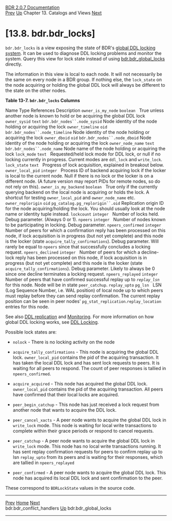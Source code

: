   [BDR 2.0.7 Documentation](README.md)                                                                                                                               
  [Prev](catalog-bdr-conflict-handlers.md "bdr.bdr_conflict_handlers")   [Up](catalogs-views.md)    Chapter 13. Catalogs and Views    [Next](catalog-bdr-global-locks.md "bdr.bdr_global_locks")  


# [13.8. bdr.bdr_locks]

`bdr.bdr_locks` is a view exposing the state of BDR\'s [global
DDL locking system](catalog-bdr-node-slots.md). It can be used to
diagnose DDL locking problems and monitor the system. Query this view
for lock state instead of using
[bdr.bdr_global_locks](catalog-bdr-global-locks.md) directly.

The information in this view is local to each node. It will not
necessarily be the same on every node in a BDR group. If nothing else,
the `lock_state` on the node acquiring or holding the
global DDL lock will always be different to the state on the other
nodes.


**Table 13-7. `bdr.bdr_locks` Columns**

  Name                                  Type               References                                                    Description
  `owner_is_my_node`      `boolean`                                                                 True unless another node is known to hold or be acquiring the global DDL lock
  `owner_sysid`           `text`      `bdr.bdr_nodes``.node_sysid`       Node identity of the node holding or acquiring the lock
  `owner_timeline`        `oid`       `bdr.bdr_nodes``.node_timeline`    Node identity of the node holding or acquiring the lock
  `owner_dboid`           `oid`       `bdr.bdr_nodes``.node_dboid`       Node identity of the node holding or acquiring the lock
  `owner_node_name`       `text`      `bdr.bdr_nodes``.node_name`        Node name of the node holding or acquiring the lock
  `lock_mode`             `text`                                                                    Requested/held lock mode for DDL lock, or null if no locking currently in progress. Current modes are `ddl_lock` and `write_lock`.
  `lock_state`            `text`                                                                    Progress of lock acquisition, explained in breakout below.
  `owner_local_pid`       `integer`                                                                 Process ID of backend acquiring lock if the locker is local to the current node. Null if there is no lock or the locker is on a different node. (A future version may report PIDs for remote nodes, so do not rely on this).
  `owner_is_my_backend`   `boolean`                                                                 True only if the currently querying backend on the local node is acquiring or holds the lock. A shortcut for testing `owner_local_pid` and `owner_node_name` etc.
  `owner_replorigin`      `oid`       `pg_catalog.pg_replorigin``.oid`   Replication origin ID for the node acquiring/holding the lock. You should usually look at the node name or identity tuple instead.
  `lockcount`             `integer`                                                                 Number of locks held. Debug parameter. (Always 0 or 1).
  `npeers`                `integer`                                                                 Number of nodes known to be participating in locking. Debug parameter.
  `npeers_confirmed`      `integer`                                                                 Number of peers for which a confirmation reply has been processed on this node, if lock acquisition is in progress (but not yet complete) and this node is the locker (state `acquire_tally_confirmations`). Debug parameter. Will rarely be equal to `npeers` since that successfully concludes a locking request.
  `npeers_declined`       `integer`                                                                 Number of peers for which a decline-lock reply has been processed on this node, if lock acquisition is in progress (but not yet complete) and this node is the locker (state `acquire_tally_confirmations`). Debug parameter. Likely to always be 0 since one decline terminates a locking request.
  `npeers_replayed`       `integer`                                                                 Number of peers that have confirmed successful replay up to *`replay_lsn`* for this node. Node will be in state `peer_catchup`.
  `replay_upto`           `pg_lsn`                                                                  LSN (Log Sequence Number, i.e. WAL position) of local node up to which peers must replay before they can send replay confirmation. The current replay position can be seen in peer nodes\' `pg_stat_replication`.`replay_location` entries for this node.

See also [DDL replication](ddl-replication.md) and
[Monitoring](monitoring.md). For more information on how global DDL
locking works, see [DDL
Locking](ddl-replication-advice.md#DDL-REPLICATION-LOCKING).

Possible lock states are:

-   `nolock` - There is no locking activity on the node

-   `acquire_tally_confirmations` - This node is acquiring the
    global DDL lock. `owner_local_pid` contains the pid of
    the acquiring transaction. It has taken the local DDL lock and has
    sent lock requests to peers. It is waiting for all peers to respond.
    The count of peer responses is tallied in
    `npeers_confirmed`.

-   `acquire_acquired` - This node has acquired the global DDL
    lock. `owner_local_pid` contains the pid of the
    acquiring transaction. All peers have confirmed that their local
    locks are acquired.

-   `peer_begin_catchup` - This node has just received a lock
    request from another node that wants to acquire the DDL lock.

-   `peer_cancel_xacts` - A peer node wants to acquire the
    global DDL lock in `write_lock` mode. This node is waiting
    for local write transactions to complete within their grace periods
    or respond to cancel requests.

-   `peer_catchup` - A peer node wants to acquire the global
    DDL lock in `write_lock` mode. This node has no local
    write transactions running. It has sent replay confirmation requests
    for peers to confirm replay up to lsn `replay_upto`
    from its peers and is waiting for their responses, which are tallied
    in `npeers_replayed`

-   `peer_confirmed` - A peer node wants to acquire the global
    DDL lock. This node has acquired its local DDL lock and sent
    confirmation to the peer.

These correspond to `BDRLockState` values in the source code.



  ----------------------------------------------------------- ------------------------------------------ ------------------------------------------------------
  [Prev](catalog-bdr-conflict-handlers.md)       [Home](README.md)        [Next](catalog-bdr-global-locks.md)  
  bdr.bdr_conflict_handlers                                    [Up](catalogs-views.md)                                    bdr.bdr_global_locks
  ----------------------------------------------------------- ------------------------------------------ ------------------------------------------------------
